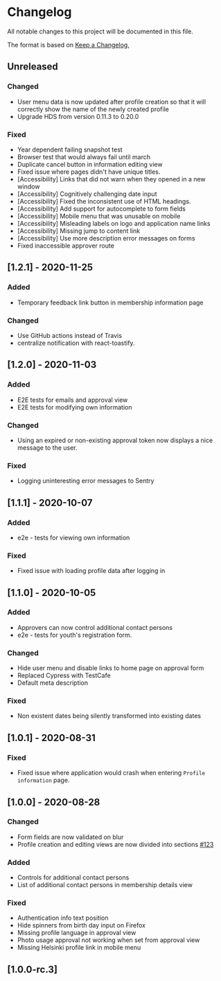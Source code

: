 # Changelog

All notable changes to this project will be documented in this file.

The format is based on [Keep a Changelog](https://keepachangelog.com/en/1.0.0/),

## Unreleased

### Changed

- User menu data is now updated after profile creation so that it will correctly show the name of the newly created profile
- Upgrade HDS from version 0.11.3 to 0.20.0

### Fixed

- Year dependent failing snapshot test
- Browser test that would always fail until march
- Duplicate cancel button in information editing view
- Fixed issue where pages didn't have unique titles.
- [Accessibility] Links that did not warn when they opened in a new window
- [Accessibility] Cognitively challenging date input
- [Accessibility] Fixed the inconsistent use of HTML headings.
- [Accessibility] Add support for autocomplete to form fields
- [Accessibility] Mobile menu that was unusable on mobile
- [Accessibility] Misleading labels on logo and application name links
- [Accessibility] Missing jump to content link
- [Accessibility] Use more description error messages on forms
- Fixed inaccessible approver route

## [1.2.1] - 2020-11-25

### Added

- Temporary feedback link button in membership information page

### Changed

- Use GitHub actions instead of Travis
- centralize notification with react-toastify.

## [1.2.0] - 2020-11-03

### Added

- E2E tests for emails and approval view
- E2E tests for modifying own information

### Changed

- Using an expired or non-existing approval token now displays a nice message to the user.

### Fixed

- Logging uninteresting error messages to Sentry

## [1.1.1] - 2020-10-07

### Added

- e2e - tests for viewing own information

### Fixed

- Fixed issue with loading profile data after logging in

## [1.1.0] - 2020-10-05

### Added

- Approvers can now control additional contact persons
- e2e - tests for youth's registration form.

### Changed

- Hide user menu and disable links to home page on approval form
- Replaced Cypress with TestCafe
- Default meta description

### Fixed

- Non existent dates being silently transformed into existing dates

## [1.0.1] - 2020-08-31

### Fixed

- Fixed issue where application would crash when entering `Profile information` page.

## [1.0.0] - 2020-08-28

### Changed

- Form fields are now validated on blur
- Profile creation and editing views are now divided into sections [#123](https://github.com/City-of-Helsinki/youth-membership-ui/pull/123)

### Added

- Controls for additional contact persons
- List of additional contact persons in membership details view

### Fixed

- Authentication info text position
- Hide spinners from birth day input on Firefox
- Missing profile language in approval view
- Photo usage approval not working when set from approval view
- Missing Helsinki profile link in mobile menu

## [1.0.0-rc.3]
